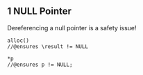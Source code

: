 ## 1 NULL Pointer
Dereferencing a null pointer is a safety issue!

```c0
alloc()
//@ensures \result != NULL

*p
//@ensures p != NULL;
```
